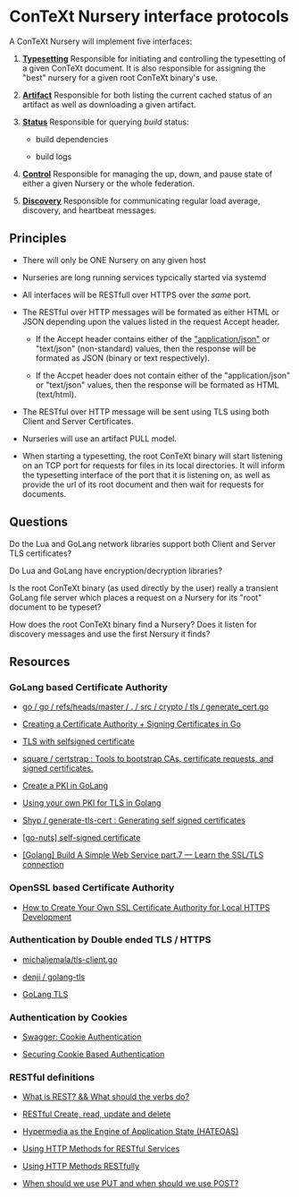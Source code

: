 # ConTeXt Nursery interface protocols

A ConTeXt Nursery will implement five interfaces:

1. [**Typesetting**](Typesetting.md) Responsible for initiating and 
   controlling the typesetting of a given ConTeXt document. It is also 
   responsible for assigning the "best" nursery for a given root ConTeXt 
   binary's use.

2. [**Artifact**](Artifact.md) Responsible for both listing the current 
   cached status of an artifact as well as downloading a given artifact.

3. [**Status**](Status.md) Responsible for querying *build* status:

    - build dependencies

    - build logs

4. [**Control**](Control.md) Responsible for managing the up, down, and 
   pause state of either a given Nursery or the whole federation.

5. [**Discovery**](Discovery.md) Responsible for communicating regular 
   load average, discovery, and heartbeat messages.

## Principles

- There will only be ONE Nursery on any given host

- Nurseries are long running services typcically started via systemd

- All interfaces will be RESTfull over HTTPS over the *same* port.

- The RESTful over HTTP messages will be formated as either HTML or JSON 
  depending upon the values listed in the request Accept header.

  - If the Accept header contains either of the 
    ["application/json"](https://www.iana.org/assignments/media-types/application/json) 
    or "text/json" (non-standard) values, then the response will be 
    formated as JSON (binary or text respectively).

  - If the Accpet header does not contain either of the "application/json" 
    or "text/json" values, then the response will be formated as HTML
    (text/html).

- The RESTful over HTTP message will be sent using TLS using both Client 
  and Server Certificates.

- Nurseries will use an artifact PULL model.

- When starting a typesetting, the root ConTeXt binary will start listening 
  on an TCP port for requests for files in its local directories. It will 
  inform the typesetting interface of the port that it is listening on, as 
  well as provide the url of its root document and then wait for requests 
  for documents.

## Questions

Do the Lua and GoLang network libraries support both Client and Server TLS 
certificates?

Do Lua and GoLang have encryption/decryption libraries?

Is the root ConTeXt binary (as used directly by the user) really a 
transient GoLang file server which places a request on a Nursery for its 
"root" document to be typeset?

How does the root ConTeXt binary find a Nursery? Does it listen for 
discovery messages and use the first Nersury it finds?

## Resources

### GoLang based Certificate Authority

- [go / go / refs/heads/master / . / src / crypto / tls / 
  generate_cert.go](https://go.googlesource.com/go/+/refs/heads/master/src/crypto/tls/generate_cert.go)

- [Creating a Certificate Authority + Signing Certificates in 
  Go](https://shaneutt.com/blog/golang-ca-and-signed-cert-go/)

- [TLS with selfsigned 
  certificate](https://stackoverflow.com/questions/22666163/tls-with-selfsigned-certificate)

- [square / certstrap : Tools to bootstrap CAs, certificate requests, and 
  signed certificates.](https://github.com/square/certstrap)

- [Create a PKI in 
  GoLang](https://fale.io/blog/2017/06/05/create-a-pki-in-golang/)

- [Using your own PKI for TLS in 
  Golang](http://www.hydrogen18.com/blog/your-own-pki-tls-golang.html)

- [Shyp / generate-tls-cert : Generating self signed 
  certificates](https://github.com/Shyp/generate-tls-cert)

- [[go-nuts] self-signed 
  certificate](https://grokbase.com/t/gg/golang-nuts/12b1y46sh1/go-nuts-self-signed-certificate)

- [[Golang] Build A Simple Web Service part.7 — Learn the SSL/TLS 
  connection](https://medium.com/a-layman/golang-build-a-simple-web-service-part-7-learn-the-ssl-tsl-connection-713b39f11eac)

### OpenSSL based Certificate Authority

- [How to Create Your Own SSL Certificate Authority for Local HTTPS 
  Development](https://deliciousbrains.com/ssl-certificate-authority-for-local-https-development/)

### Authentication by Double ended TLS / HTTPS

- [michaljemala/tls-client.go](https://gist.github.com/michaljemala/d6f4e01c4834bf47a9c4)

- [ denji / golang-tls ](https://github.com/denji/golang-tls)

- [GoLang TLS](https://golang.org/pkg/crypto/tls/)

### Authentication by Cookies

- [Swagger: Cookie 
  Authentication](https://swagger.io/docs/specification/authentication/cookie-authentication/)

- [Securing Cookie Based 
  Authentication](https://stackoverflow.com/questions/1283594/securing-cookie-based-authentication)

### RESTful definitions

- [What is REST? && What should the verbs 
  do?](https://stackoverflow.com/a/19642955)

- [RESTful Create, read, update and 
  delete](https://en.wikipedia.org/wiki/Create,_read,_update_and_delete#Database_applications)

- [Hypermedia as the Engine of Application State 
  (HATEOAS)](https://en.wikipedia.org/wiki/HATEOAS)

- [Using HTTP Methods for RESTful 
  Services](https://www.restapitutorial.com/lessons/httpmethods.html)

- [Using HTTP Methods RESTfully](https://restfulapi.net/http-methods/)

- [When should we use PUT and when should we use 
  POST?](http://restcookbook.com/HTTP%20Methods/put-vs-post/)
